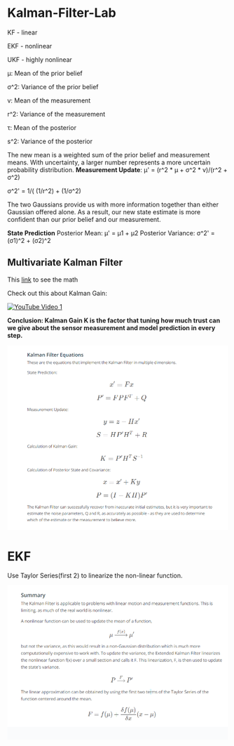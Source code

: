 # Kalman-Filter-Lab
KF - linear

EKF - nonlinear

UKF - highly nonlinear

μ: Mean of the prior belief 

σ^2: Variance of the prior belief 

v: Mean of the measurement 

r^2: Variance of the measurement

τ: Mean of the posterior

s^2: Variance of the posterior

The new mean is a weighted sum of the prior belief and measurement means. With uncertainty, a larger number represents a more uncertain probability distribution.
**Measurement Update**:
μ' = (r^2 * μ + σ^2 * v)/(r^2 + σ^2)

σ^2' = 1/( (1/r^2)  + (1/σ^2)

The two Gaussians provide us with more information together than either Gaussian offered alone. As a result, our new state estimate is more confident than our prior belief and our measurement.

**State Prediction**
Posterior Mean: μ' = μ1 + μ2
Posterior Variance: σ^2' = (σ1)^2 + (σ2)^2

## Multivariate Kalman Filter
This [link](https://classroom.udacity.com/nanodegrees/nd209/parts/a431d446-05df-4641-9e3d-79e1d55a7a2f/modules/b66739be-878e-4cea-8569-881b7eb2d34c/lessons/f002d591-94af-4c70-aeac-ac2ed6f7b527/concepts/2e25ed5b-4001-41e8-8cbc-478662356527) to see the math

Check out this about Kalman Gain:

[![YouTube Video 1](https://img.youtube.com/vi/K-FobmdRMtI/0.jpg)](https://www.youtube.com/watch?v=K-FobmdRMtI)

**Conclusion: Kalman Gain K is the factor that tuning how much trust can we give about the sensor measurement and model prediction in every step.**

<p align="center">
    <img src="img/MD-Kalman-Filter.png" width="720px" alt=""/>
</p>


# EKF
Use Taylor Series(first 2) to linearize the non-linear function.
<p align="center">
    <img src="img/EKF.png" width="720px" alt=""/>
</p>